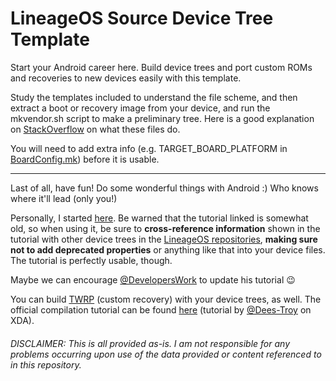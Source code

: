 # LineageOS Source Device Tree Template

Start your Android career here. Build device trees and port custom ROMs and recoveries to new devices easily with this template.

Study the templates included to understand the file scheme, and then extract a boot or recovery image from your device, and run the mkvendor.sh script to make a preliminary tree. Here is a good explanation on [StackOverflow](https://stackoverflow.com/a/11353248) on what these files do.

You will need to add extra info (e.g. TARGET_BOARD_PLATFORM in [BoardConfig.mk](BoardConfig.mk.template)) before it is usable.
______

Last of all, have fun! Do some wonderful things with Android :) Who knows where it'll lead (only you!)


Personally, I started [here](https://developerswork.github.io/works/GUIDES/AndrodDeviceTree/#). Be warned that the tutorial linked is somewhat old, so when using it, be sure to **cross-reference information** shown in the tutorial with other device trees in the [LineageOS repositories](https://github.com/LineageOS?utf8=✓&q=android_device), **making sure not to add deprecated properties** or anything like that into your device files. The tutorial is perfectly usable, though.

Maybe we can encourage [@DevelopersWork](https://github.com/DevelopersWork) to update his tutorial :wink:

You can build [TWRP](https://twrp.me/) (custom recovery) with your device trees, as well. The official compilation tutorial can be found [here](https://forum.xda-developers.com/showthread.php?t=1943625) (tutorial by [@Dees-Troy](https://github.com/Dees-Troy) on XDA).

###### DISCLAIMER: This is all provided as-is. I am not responsible for any problems occurring upon use of the data provided or content referenced to in this repository.
